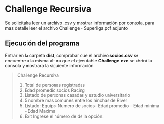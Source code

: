 # Challenge Recursiva
Se solicitaba leer un archivo .csv y mostrar información por consola, para mas detalle leer el archivo Challenge - Superliga.pdf adjunto

## Ejecución del programa
Entrar en la carpeta **dist**, comprobar que el archivo **socios.csv** se encuentre a la misma altura que el ejecutable **Challenge.exe** se abrirá la consola y mostrara la siguiente información  

> Challenge Recursiva 
> 1) Total de personas registradas 
> 2) Edad promedio socios Racing 
> 3) Listado de personas casadas y estudio universitario
> 4) 5 nombre mas comunes entre los hinchas de River 
> 5) Listado: Equipo-Numero de socios- Edad promedio - Edad minima - Edad Maxima 
> 6) Exit Ingrese el número de de la opción:

<!--stackedit_data:
eyJoaXN0b3J5IjpbLTE5NTEwNDgxOTcsLTE4MDg0NTgwNzRdfQ
==
-->